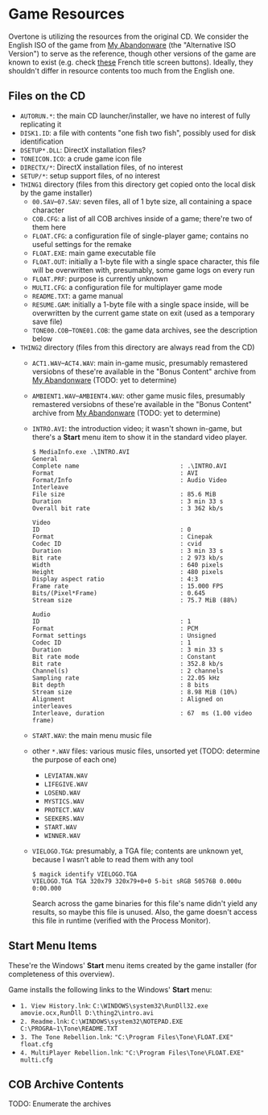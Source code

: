 Game Resources
==============
Overtone is utilizing the resources from the original CD. We consider the
English ISO of the game from [My Abandonware][myabandonware.the-tone-rebellion]
(the "Alternative ISO Version") to serve as the reference, though other versions
of the game are known to exist (e.g. check [these][fadoli.title-screen] French
title screen buttons). Ideally, they shouldn't differ in resource contents too
much from the English one.

Files on the CD
---------------
- `AUTORUN.*`: the main CD launcher/installer, we have no interest of fully
  replicating it
- `DISK1.ID`: a file with contents "one fish two fish", possibly used for disk
  identification
- `DSETUP*.DLL`: DirectX installation files?
- `TONEICON.ICO`: a crude game icon file
- `DIRECTX/*`: DirectX installation files, of no interest
- `SETUP/*`: setup support files, of no interest
- `THING1` directory (files from this directory get copied onto the local disk
  by the game installer)
    - `00.SAV`–`07.SAV`: seven files, all of 1 byte size, all containing a space
      character
    - `COB.CFG`: a list of all COB archives inside of a game; there're two of
      them here
    - `FLOAT.CFG`: a configuration file of single-player game; contains no
       useful settings for the remake
    - `FLOAT.EXE`: main game executable file
    - `FLOAT.OUT`: initially a 1-byte file with a single space character, this
      file will be overwritten with, presumably, some game logs on every run
    - `FLOAT.PRF`: purpose is currently unknown
    - `MULTI.CFG`: a configuration file for multiplayer game mode
    - `README.TXT`: a game manual
    - `RESUME.GAM`: initially a 1-byte file with a single space inside, will be
      overwritten by the current game state on exit (used as a temporary save
      file)
    - `TONE00.COB`–`TONE01.COB`: the game data archives, see the description
      below
- `THING2` directory (files from this directory are always read from the CD)
    - `ACT1.WAV`–`ACT4.WAV`: main in-game music, presumably remastered versiobns
      of these're available in the "Bonus Content" archive from [My
      Abandonware][myabandonware.the-tone-rebellion] (TODO: yet to determine)
    - `AMBIENT1.WAV`–`AMBIENT4.WAV`: other game music files, presumably
      remastered versiobns of these're available in the "Bonus Content" archive
      from [My Abandonware][myabandonware.the-tone-rebellion] (TODO: yet to
      determine)
    - `INTRO.AVI`: the introduction video; it wasn't shown in-game, but there's
      a **Start** menu item to show it in the standard video player.

      ```console
      $ MediaInfo.exe .\INTRO.AVI
      General
      Complete name                            : .\INTRO.AVI
      Format                                   : AVI
      Format/Info                              : Audio Video Interleave
      File size                                : 85.6 MiB
      Duration                                 : 3 min 33 s
      Overall bit rate                         : 3 362 kb/s

      Video
      ID                                       : 0
      Format                                   : Cinepak
      Codec ID                                 : cvid
      Duration                                 : 3 min 33 s
      Bit rate                                 : 2 973 kb/s
      Width                                    : 640 pixels
      Height                                   : 480 pixels
      Display aspect ratio                     : 4:3
      Frame rate                               : 15.000 FPS
      Bits/(Pixel*Frame)                       : 0.645
      Stream size                              : 75.7 MiB (88%)

      Audio
      ID                                       : 1
      Format                                   : PCM
      Format settings                          : Unsigned
      Codec ID                                 : 1
      Duration                                 : 3 min 33 s
      Bit rate mode                            : Constant
      Bit rate                                 : 352.8 kb/s
      Channel(s)                               : 2 channels
      Sampling rate                            : 22.05 kHz
      Bit depth                                : 8 bits
      Stream size                              : 8.98 MiB (10%)
      Alignment                                : Aligned on interleaves
      Interleave, duration                     : 67  ms (1.00 video frame)
      ```
    - `START.WAV`: the main menu music file
    - other `*.WAV` files: various music files, unsorted yet (TODO: determine
      the purpose of each one)
        - `LEVIATAN.WAV`
        - `LIFEGIVE.WAV`
        - `LOSEND.WAV`
        - `MYSTICS.WAV`
        - `PROTECT.WAV`
        - `SEEKERS.WAV`
        - `START.WAV`
        - `WINNER.WAV`
    - `VIELOGO.TGA`: presumably, a TGA file; contents are unknown yet, because I
      wasn't able to read them with any tool

      ```console
      $ magick identify VIELOGO.TGA
      VIELOGO.TGA TGA 320x79 320x79+0+0 5-bit sRGB 50576B 0.000u 0:00.000
      ```

      Search across the game binaries for this file's name didn't yield any
      results, so maybe this file is unused. Also, the game doesn't access this
      file in runtime (verified with the Process Monitor).

Start Menu Items
----------------
These're the Windows' **Start** menu items created by the game installer (for
completeness of this overview).

Game installs the following links to the Windows' **Start** menu:
- `1. View History.lnk`:
  `C:\WINDOWS\system32\RunDll32.exe amovie.ocx,RunDll D:\thing2\intro.avi`
- `2. Readme.lnk`: `C:\WINDOWS\system32\NOTEPAD.EXE C:\PROGRA~1\Tone\README.TXT`
- `3. The Tone Rebellion.lnk`: `"C:\Program Files\Tone\FLOAT.EXE"  float.cfg`
- `4. MultiPlayer Rebellion.lnk`: `"C:\Program Files\Tone\FLOAT.EXE"  multi.cfg`

COB Archive Contents
--------------------
TODO: Enumerate the archives

[fadoli.title-screen]: https://github.com/Fadoli/ToneRebellion_Raw/tree/932909a9561b9f3666fb7b25ac011016a010fe6f/extracted_shp/TITSCRN
[myabandonware.the-tone-rebellion]: https://www.myabandonware.com/game/the-tone-rebellion-cjc
